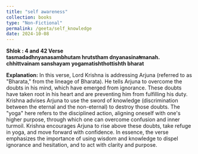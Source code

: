 ```yaml
---
title: "self awareness"
collection: books
type: "Non-Fictional"
permalink: /geeta/self_knowledge
date: 2024-10-08
---
```



**Shlok : 4 and 42 Verse**      
**tasmadadhnyanasambhutam hrutstham dnyanasina̕̕tmanah.
chhittvainam sanshayam yogamatishthottishth bharat**

**Explanation:**
In this verse, Lord Krishna is addressing Arjuna (referred to as "Bharata," from the lineage of Bharata). He tells Arjuna to overcome the doubts in his mind, which have emerged from ignorance. These doubts have taken root in his heart and are preventing him from fulfilling his duty. Krishna advises Arjuna to use the sword of knowledge (discrimination between the eternal and the non-eternal) to destroy those doubts. The "yoga" here refers to the disciplined action, aligning oneself with one's higher purpose, through which one can overcome confusion and inner turmoil. Krishna encourages Arjuna to rise above these doubts, take refuge in yoga, and move forward with confidence. In essence, the verse emphasizes the importance of using wisdom and knowledge to dispel ignorance and hesitation, and to act with clarity and purpose.
